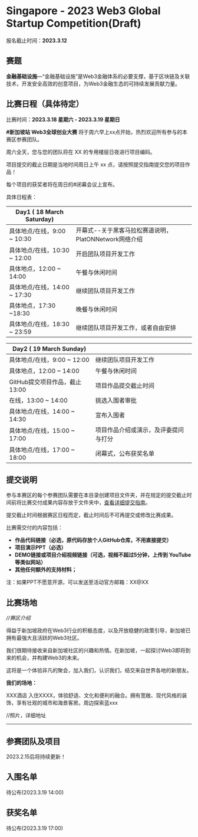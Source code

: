 # Singapore - 2023 Web3 Global Startup Competition(Draft)



报名截止时间：**2023.3.12**



## 赛题

**金融基础设施**—“金融基础设施”是Web3金融体系的必要支撑，基于区块链及关联技术，开发安全高效的创意项目，为Web3金融生态的可持续发展贡献力量。



## 比赛日程（具体待定）

比赛时间：**2023.3.18 星期六 - 2023.3.19 星期日**

**#新加坡站 Web3全球创业大赛** 将于周六早上xx点开始，热烈欢迎所有参与的本赛区参赛团队。

周六全天，您与您的团队将在 XX 的专用楼层日夜进行项目编码。

项目提交的截止日期是当地时间周日上午 xx 点，请按照提交指南提交您的项目作品！

每个项目的获奖者将在周日的#闭幕会议上宣布。 



具体日程表：

| Day1 ( 18 March Saturday)    |                                                       |
| ---------------------------- | ----------------------------------------------------- |
| 具体地点/在线，9:00 ~ 10:30  | 开幕式--关于黑客马拉松赛道说明，PlatONNetwork网络介绍 |
| 具体地点/在线，10:30 ~ 12:00 | 开启团队项目开发工作                                  |
| 具体地点，12:00 ~ 14:00      | 午餐与休闲时间                                        |
| 具体地点/在线，14:00 ~ 17:30 | 继续团队项目开发工作                                  |
| 具体地点，17:30 ~18:30       | 晚餐与休闲时间                                        |
| 具体地点/在线，18:30 ~ 23:59 | 继续团队项目开发工作，或者自由安排                    |

| Day2 ( 19 March Sunday)       |                                      |
| ----------------------------- | ------------------------------------ |
| 具体地点/在线，9:00 ~ 12:00   | 继续团队项目开发工作                 |
| 具体地点，12:00 ~ 14:00       | 午餐与休闲时间                       |
| GitHub提交项目作品，截止13:00 | 项目作品提交截止时间                 |
| 在线，13:00 ~ 14:00           | 挑选入围者审批                       |
| 具体地点/在线，14:00 ~ 14:30  | 宣布入围者                           |
| 具体地点/在线，15:00 ~ 17:00  | 项目作品介绍或演示，及评委提问与打分 |
| 具体地点/在线，17:00 ~ 18:00  | 闭幕式，公布获奖名单                 |





## 提交说明

参与本赛区的每个参赛团队需要在本目录创建项目文件夹，并在规定的提交截止时间前将比赛交付成果内容存放于文件夹中，[查看详细提交指南]()。

提交截止时间根据赛区日程而定，截止时间后不可再提交或修改比赛成果。

比赛需交付的内容包括：

- **作品代码链接（必选，原代码存放个人GitHub仓库，不用直接提交）**
- **项目演示PPT（必选）**
- **DEMO链接或项目介绍视频链接（可选，视频不超过5分钟，上传到 YouTube等类似网站）**
- **其他任何额外的支持材料；**

注：如果PPT不愿意开源，可以发送至活动官方邮箱：XX@XX



## 比赛场地

*//赛区介绍*

得益于新加坡政府在Web3行业的积极态度，以及开放稳健的政策引导，新加坡已拥有最强大且活跃的Web3社区。

我们很期待接收来自新加坡社区的兴趣和热情。在新加坡，一起探讨Web3即将到来的机会，并构建Web3的未来。

这将是一个体验非凡的聚会，加入我们，认识我们，结交来自世界各地的新朋友。



**我们的场地：**

XXX酒店
入住XXXX，体验舒适、文化和便利的融合。拥有宽敞、现代风格的装饰，享有壮观的城市和海景客房。周边探索蓝xxx

//照片，详细地址





----



## 参赛团队及项目

2023.2.15后将持续更新！





## 入围名单

待公布(2023.3.19 14:00)







## 获奖名单

待公布(2023.3.19 17:00)



